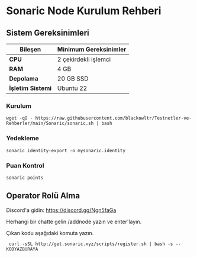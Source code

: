 # Sonaric Node Kurulum Rehberi

## Sistem Gereksinimleri

| Bileşen    | Minimum Gereksinimler |
|------------|------------------------|
| **CPU**    | 2 çekirdekli işlemci    |
| **RAM**    | 4 GB                   |
| **Depolama** | 20 GB SSD             |
| **İşletim Sistemi** | Ubuntu 22        |

### Kurulum
```shell
wget -qO - https://raw.githubusercontent.com/blackowltr/Testnetler-ve-Rehberler/main/Sonaric/sonaric.sh | bash
```

### Yedekleme
```shell
sonaric identity-export -o mysonaric.identity
```

### Puan Kontrol
```shell
sonaric points
```
## Operator Rolü Alma

Discord'a gidin: https://discord.gg/Ngn5faGa

Herhangi bir chatte gelin /addnode yazın ve enter'layın.

Çıkan kodu aşağıdaki komuta yazın.

```shell
 curl -sSL http://get.sonaric.xyz/scripts/register.sh | bash -s -- KODYAZBURAYA 
```
